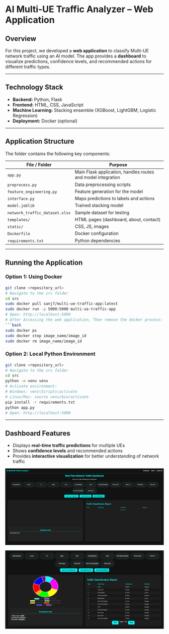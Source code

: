 # AI Multi-UE Traffic Analyzer – Web Application

## Overview

For this project, we developed a **web application** to classify Multi-UE network traffic using an AI model. The app provides a **dashboard** to visualize predictions, confidence levels, and recommended actions for different traffic types.

---

## Technology Stack

- **Backend:** Python, Flask
- **Frontend:** HTML, CSS, JavaScript
- **Machine Learning:** Stacking ensemble (XGBoost, LightGBM, Logistic Regression)
- **Deployment:** Docker (optional)

---

## Application Structure

The folder contains the following key components:

| File / Folder | Purpose |
| --- | --- |
| `app.py` | Main Flask application, handles routes and model integration |
| `preprocess.py` | Data preprocessing scripts |
| `feature_engineering.py` | Feature generation for the model |
| `interface.py` | Maps predictions to labels and actions |
| `model.joblib` | Trained stacking model |
| `network_traffic_dataset.xlsx` | Sample dataset for testing |
| `templates/` | HTML pages (dashboard, about, contact) |
| `static/` | CSS, JS, images |
| `Dockerfile` | Docker configuration |
| `requirements.txt` | Python dependencies |

---

## Running the Application

### Option 1: Using Docker

```bash
git clone <repository_url>
# Navigate to the src folder
cd src
sudo docker pull sanj7/multi-ue-traffic-app:latest
sudo docker run -p 5000:5000 multi-ue-traffic-app
# Open: http://localhost:5000
# After Accessing the web application, Then remove the docker process:
```bash
sudo docker ps
sudo docker stop image_name/image_id
sudo docker rm image_name/image_id
```


### Option 2: Local Python Environment

```bash
git clone <repository_url>
# Navigate to the src folder
cd src
python -m venv venv
# Activate environment:
# Windows: venv\Scripts\activate
# Linux/Mac: source venv/bin/activate
pip install -r requirements.txt
python app.py
# Open: http://localhost:5000
```

---

## Dashboard Features

- Displays **real-time traffic predictions** for multiple UEs
- Shows **confidence levels** and recommended actions
- Provides **interactive visualization** for better understanding of network traffic

![alt text](app/static/Dashboard1.png)

![alt text](app/static/Dashboard2.png)